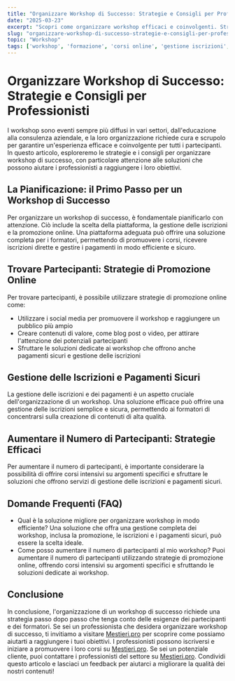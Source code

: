 ```yaml
---
title: "Organizzare Workshop di Successo: Strategie e Consigli per Professionisti"
date: "2025-03-23"
excerpt: "Scopri come organizzare workshop efficaci e coinvolgenti. Strategie per trovare partecipanti, gestire iscrizioni e promuovere corsi online senza commissioni."
slug: "organizzare-workshop-di-successo-strategie-e-consigli-per-professionisti"
topic: "Workshop"
tags: ['workshop', 'formazione', 'corsi online', 'gestione iscrizioni', 'piattaforme senza commissioni']
---
```

# Organizzare Workshop di Successo: Strategie e Consigli per Professionisti

I workshop sono eventi sempre più diffusi in vari settori, dall'educazione alla consulenza aziendale, e la loro organizzazione richiede cura e scrupolo per garantire un'esperienza efficace e coinvolgente per tutti i partecipanti. In questo articolo, esploreremo le strategie e i consigli per organizzare workshop di successo, con particolare attenzione alle soluzioni che possono aiutare i professionisti a raggiungere i loro obiettivi.

## La Pianificazione: il Primo Passo per un Workshop di Successo

Per organizzare un workshop di successo, è fondamentale pianificarlo con attenzione. Ciò include la scelta della piattaforma, la gestione delle iscrizioni e la promozione online. Una piattaforma adeguata può offrire una soluzione completa per i formatori, permettendo di promuovere i corsi, ricevere iscrizioni dirette e gestire i pagamenti in modo efficiente e sicuro.

## Trovare Partecipanti: Strategie di Promozione Online

Per trovare partecipanti, è possibile utilizzare strategie di promozione online come:

* Utilizzare i social media per promuovere il workshop e raggiungere un pubblico più ampio
* Creare contenuti di valore, come blog post o video, per attirare l'attenzione dei potenziali partecipanti
* Sfruttare le soluzioni dedicate ai workshop che offrono anche pagamenti sicuri e gestione delle iscrizioni

## Gestione delle Iscrizioni e Pagamenti Sicuri

La gestione delle iscrizioni e dei pagamenti è un aspetto cruciale dell'organizzazione di un workshop. Una soluzione efficace può offrire una gestione delle iscrizioni semplice e sicura, permettendo ai formatori di concentrarsi sulla creazione di contenuti di alta qualità.

## Aumentare il Numero di Partecipanti: Strategie Efficaci

Per aumentare il numero di partecipanti, è importante considerare la possibilità di offrire corsi intensivi su argomenti specifici e sfruttare le soluzioni che offrono servizi di gestione delle iscrizioni e pagamenti sicuri.

## Domande Frequenti (FAQ)

* Qual è la soluzione migliore per organizzare workshop in modo efficiente?
Una soluzione che offra una gestione completa dei workshop, inclusa la promozione, le iscrizioni e i pagamenti sicuri, può essere la scelta ideale.
* Come posso aumentare il numero di partecipanti al mio workshop?
Puoi aumentare il numero di partecipanti utilizzando strategie di promozione online, offrendo corsi intensivi su argomenti specifici e sfruttando le soluzioni dedicate ai workshop.

## Conclusione

In conclusione, l'organizzazione di un workshop di successo richiede una strategia passo dopo passo che tenga conto delle esigenze dei partecipanti e dei formatori. Se sei un professionista che desidera organizzare workshop di successo, ti invitiamo a visitare [Mestieri.pro](https://mestieri.pro/info) per scoprire come possiamo aiutarti a raggiungere i tuoi obiettivi. I professionisti possono iscriversi e iniziare a promuovere i loro corsi su [Mestieri.pro](https://mestieri.pro). Se sei un potenziale cliente, puoi contattare i professionisti del settore su [Mestieri.pro](https://mestieri.pro). Condividi questo articolo e lasciaci un feedback per aiutarci a migliorare la qualità dei nostri contenuti!